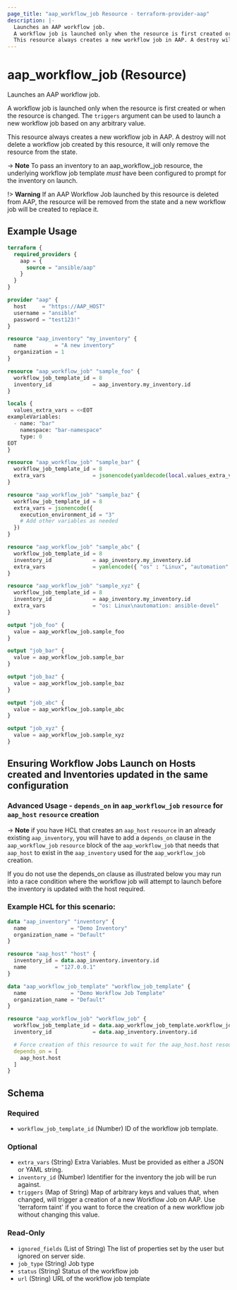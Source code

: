 ```yaml
---
page_title: "aap_workflow_job Resource - terraform-provider-aap"
description: |-
  Launches an AAP workflow job.
  A workflow job is launched only when the resource is first created or when the resource is changed. The triggers argument can be used to launch a new workflow job based on any arbitrary value.
  This resource always creates a new workflow job in AAP. A destroy will not delete a workflow job created by this resource, it will only remove the resource from the state.
---
```


# aap_workflow_job (Resource)

Launches an AAP workflow job.

A workflow job is launched only when the resource is first created or when the resource is changed. The `triggers` argument can be used to launch a new workflow job based on any arbitrary value.

This resource always creates a new workflow job in AAP. A destroy will not delete a workflow job created by this resource, it will only remove the resource from the state.

-> **Note** To pass an inventory to an aap_workflow_job resource, the underlying workflow job template *must* have been configured to prompt for the inventory on launch.

!> **Warning** If an AAP Workflow Job launched by this resource is deleted from AAP, the resource will be removed from the state and a new workflow job will be created to replace it.


## Example Usage

```terraform
terraform {
  required_providers {
    aap = {
      source = "ansible/aap"
    }
  }
}

provider "aap" {
  host     = "https://AAP_HOST"
  username = "ansible"
  password = "test123!"
}

resource "aap_inventory" "my_inventory" {
  name         = "A new inventory"
  organization = 1
}

resource "aap_workflow_job" "sample_foo" {
  workflow_job_template_id = 8
  inventory_id             = aap_inventory.my_inventory.id
}

locals {
  values_extra_vars = <<EOT
exampleVariables:
  - name: "bar"
    namespace: "bar-namespace"
    type: 0
EOT
}

resource "aap_workflow_job" "sample_bar" {
  workflow_job_template_id = 8
  extra_vars               = jsonencode(yamldecode(local.values_extra_vars))
}

resource "aap_workflow_job" "sample_baz" {
  workflow_job_template_id = 8
  extra_vars = jsonencode({
    execution_environment_id = "3"
    # Add other variables as needed
  })
}

resource "aap_workflow_job" "sample_abc" {
  workflow_job_template_id = 8
  inventory_id             = aap_inventory.my_inventory.id
  extra_vars               = yamlencode({ "os" : "Linux", "automation" : "ansible" })
}

resource "aap_workflow_job" "sample_xyz" {
  workflow_job_template_id = 8
  inventory_id             = aap_inventory.my_inventory.id
  extra_vars               = "os: Linux\nautomation: ansible-devel"
}

output "job_foo" {
  value = aap_workflow_job.sample_foo
}

output "job_bar" {
  value = aap_workflow_job.sample_bar
}

output "job_baz" {
  value = aap_workflow_job.sample_baz
}

output "job_abc" {
  value = aap_workflow_job.sample_abc
}

output "job_xyz" {
  value = aap_workflow_job.sample_xyz
}
```


## Ensuring Workflow Jobs Launch on Hosts created and Inventories updated in the same configuration

### Advanced Usage - `depends_on` in `aap_workflow_job` `resource` for `aap_host` `resource` creation
-> **Note** if you have HCL that creates an `aap_host` `resource` in an already existing `aap_inventory`, you will have to add a `depends_on` clause in the `aap_workflow_job` `resource` block of the `aap_workflow_job` that needs that `aap_host` to exist in the `aap_inventory` used for the `aap_workflow_job` creation.

If you do not use the depends_on clause as illustrated below you may run into a race condition where the workflow job will attempt to launch before the inventory is updated with the host required.

### Example HCL for this scenario:

```terraform
data "aap_inventory" "inventory" {
  name              = "Demo Inventory"
  organization_name = "Default"
}

resource "aap_host" "host" {
  inventory_id = data.aap_inventory.inventory.id
  name         = "127.0.0.1"
}

data "aap_workflow_job_template" "workflow_job_template" {
  name              = "Demo Workflow Job Template"
  organization_name = "Default"
}

resource "aap_workflow_job" "workflow_job" {
  workflow_job_template_id = data.aap_workflow_job_template.workflow_job_template.id
  inventory_id             = data.aap_inventory.inventory.id

  # Force creation of this resource to wait for the aap_host.host resource to be created
  depends_on = [
    aap_host.host
  ]
}
```

<!-- schema generated by tfplugindocs -->
## Schema

### Required

- `workflow_job_template_id` (Number) ID of the workflow job template.

### Optional

- `extra_vars` (String) Extra Variables. Must be provided as either a JSON or YAML string.
- `inventory_id` (Number) Identifier for the inventory the job will be run against.
- `triggers` (Map of String) Map of arbitrary keys and values that, when changed, will trigger a creation of a new Workflow Job on AAP. Use 'terraform taint' if you want to force the creation of a new workflow job without changing this value.

### Read-Only

- `ignored_fields` (List of String) The list of properties set by the user but ignored on server side.
- `job_type` (String) Job type
- `status` (String) Status of the workflow job
- `url` (String) URL of the workflow job template
